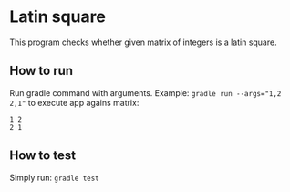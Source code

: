 # Latin square
This program checks whether given matrix of integers is a latin square.

## How to run
Run gradle command with arguments. Example:
`gradle run --args="1,2 2,1"` to execute app agains matrix:
```
1 2
2 1
```

## How to test
Simply run: `gradle test`